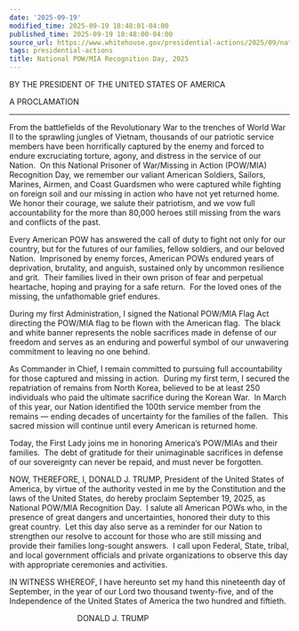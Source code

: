 ```yaml
---
date: '2025-09-19'
modified_time: 2025-09-19 18:48:01-04:00
published_time: 2025-09-19 18:48:00-04:00
source_url: https://www.whitehouse.gov/presidential-actions/2025/09/national-pow-mia-recognition-day-2025/
tags: presidential-actions
title: National POW/MIA Recognition Day, 2025
---
```

 
BY THE PRESIDENT OF THE UNITED STATES OF AMERICA

A PROCLAMATION

------------------------------------------------------------------------

From the battlefields of the Revolutionary War to the trenches of World
War II to the sprawling jungles of Vietnam, thousands of our patriotic
service members have been horrifically captured by the enemy and forced
to endure excruciating torture, agony, and distress in the service of
our Nation.  On this National Prisoner of War/Missing in Action
(POW/MIA) Recognition Day, we remember our valiant American Soldiers,
Sailors, Marines, Airmen, and Coast Guardsmen who were captured while
fighting on foreign soil and our missing in action who have not yet
returned home.  We honor their courage, we salute their patriotism, and
we vow full accountability for the more than 80,000 heroes still missing
from the wars and conflicts of the past.

Every American POW has answered the call of duty to fight not only for
our country, but for the futures of our families, fellow soldiers, and
our beloved Nation.  Imprisoned by enemy forces, American POWs endured
years of deprivation, brutality, and anguish, sustained only by uncommon
resilience and grit.  Their families lived in their own prison of fear
and perpetual heartache, hoping and praying for a safe return.  For the
loved ones of the missing, the unfathomable grief endures.

During my first Administration, I signed the National POW/MIA Flag Act
directing the POW/MIA flag to be flown with the American flag.  The
black and white banner represents the noble sacrifices made in defense
of our freedom and serves as an enduring and powerful symbol of our
unwavering commitment to leaving no one behind.

As Commander in Chief, I remain committed to pursuing full
accountability for those captured and missing in action.  During my
first term, I secured the repatriation of remains from North Korea,
believed to be at least 250 individuals who paid the ultimate sacrifice
during the Korean War.  In March of this year, our Nation identified the
100th service member from the remains — ending decades of uncertainty
for the families of the fallen.  This sacred mission will continue until
every American is returned home.

Today, the First Lady joins me in honoring America’s POW/MIAs and their
families.  The debt of gratitude for their unimaginable sacrifices in
defense of our sovereignty can never be repaid, and must never be
forgotten.

NOW, THEREFORE, I, DONALD J. TRUMP, President of the United States of
America, by virtue of the authority vested in me by the Constitution and
the laws of the United States, do hereby proclaim September 19, 2025, as
National POW/MIA Recognition Day.  I salute all American POWs who, in
the presence of great dangers and uncertainties, honored their duty to
this great country.  Let this day also serve as a reminder for our
Nation to strengthen our resolve to account for those who are still
missing and provide their families long-sought answers.  I call upon
Federal, State, tribal, and local government officials and private
organizations to observe this day with appropriate ceremonies and
activities.

IN WITNESS WHEREOF, I have hereunto set my hand this nineteenth day of
September, in the year of our Lord two thousand twenty-five, and of the
Independence of the United States of America the two hundred and
fiftieth.

                               DONALD J. TRUMP
